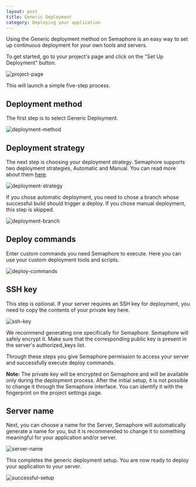 ```yaml
---
layout: post
title: Generic Deployment
category: Deploying your application
---
```


Using the Generic deployment method on Semaphore is an easy way to set up
continuous deployment for your own tools and servers.

To get started, go to your project's page and click on the "Set Up Deployment"
button.

<img src="/docs/assets/img/generic-deployment/project-page.png" alt="project-page" class="img-responsive img-bordered">

This will launch a simple five-step process.

## Deployment method

The first step is to select Generic Deployment.

<img src="/docs/assets/img/generic-deployment/deployment-method.png" alt="deployment-method" class="img-responsive img-bordered">

## Deployment strategy

The next step is choosing your deployment strategy.
Semaphore supports two deployment strategies, Automatic and Manual.
You can read more about them [here](/docs/understanding-automatic-and-manual-deployment.html).

<img src="/docs/assets/img/generic-deployment/deployment-strategy.png" alt="deployment-strategy" class="img-responsive img-bordered">

If you chose automatic deployment, you need to chose a branch whose successful 
build should trigger a deploy. 
If you chose manual deployment, this step is skipped.

<img src="/docs/assets/img/generic-deployment/deployment-branch.png" alt="deployment-branch" class="img-responsive img-bordered">

## Deploy commands

Enter custom commands you need Semaphore to execute. Here you can use your 
custom deployment tools and scripts.

<img src="/docs/assets/img/generic-deployment/deploy-commands.png" alt="deploy-commands" class="img-responsive img-bordered">

## SSH key

This step is optional. If your server requires an SSH key for deployment,
you need to copy the contents of your private key here.

<img src="/docs/assets/img/generic-deployment/ssh-key.png" alt="ssh-key" class="img-responsive img-bordered">

We recommend generating one specifically for Semaphore. 
Semaphore will safely encrypt it. Make sure that the corresponding public key 
is present in the server's authorized_keys list. 

Through these steps you give Semaphore permission to access your server and 
successfully execute deploy commands.

**Note:** The private key will be encrypted on Semaphore and will be available
only during the deployment process. After the initial setup, it is not possible to
change it through the Semaphore interface. You can identify it with the fingerprint
on the project settings page.

## Server name

Next, you can choose a name for the Server, Semaphore will automatically generate a name
for you, but it is recommended to change it to something meaningful for your
application and/or server.

<img src="/docs/assets/img/generic-deployment/server-name.png" alt="server-name" class="img-responsive img-bordered">

This completes the generic deployment setup. You are now ready to deploy your
application to your server.

<img src="/docs/assets/img/generic-deployment/successful-setup.png" alt="successful-setup" class="img-responsive img-bordered">
